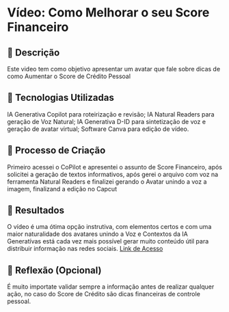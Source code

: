 # Vídeo: Como Melhorar o seu Score Financeiro

## 📒 Descrição
Este video tem como objetivo apresentar um avatar que fale sobre dicas de como Aumentar o Score de Crédito Pessoal

## 🤖 Tecnologias Utilizadas
IA Generativa Copilot para roteirização e revisão;
IA Natural Readers para geração de Voz Natural;
IA Generativa D-ID para sintetização de voz e geração de avatar virtual;
Software Canva para edição de vídeo.

## 🧐 Processo de Criação
Primeiro acessei o CoPilot e apresentei o assunto de Score Financeiro, após solicitei a geração de textos informativos, após gerei o arquivo com voz na ferramenta Natural Readers e finalizei gerando o Avatar
unindo a voz a imagem, finalizand a edição no Capcut

## 🚀 Resultados
O vídeo é uma ótima opção instrutiva, com elementos certos e com uma maior naturalidade dos avatares unindo a Voz e Contextos da IA Generatívas está cada vez mais possível gerar 
muito conteúdo útil para distribuir informação nas redes sociais. 
[Link de Acesso](https://www.canva.com/design/DAGXC6K0-Zs/p2sD-Js2Z4E6Mfju1d5ZBw/edit?utm_content=DAGXC6K0-Zs&utm_campaign=designshare&utm_medium=link2&utm_source=sharebutton)

 
## 💭 Reflexão (Opcional)
É muito importate validar sempre a informação antes de realizar qualquer ação, no caso do Score de Crédito são dicas financeiras de controle pessoal.
